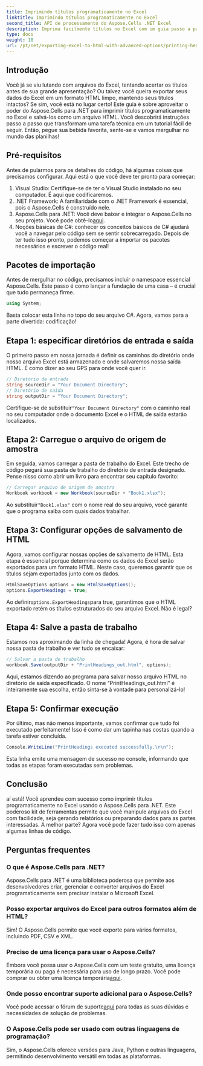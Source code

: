 ```yaml
---
title: Imprimindo títulos programaticamente no Excel
linktitle: Imprimindo títulos programaticamente no Excel
second_title: API de processamento do Aspose.Cells .NET Excel
description: Imprima facilmente títulos no Excel com um guia passo a passo usando o Aspose.Cells para .NET. Exporte seus dados de forma organizada para HTML e impressione seu público.
type: docs
weight: 18
url: /pt/net/exporting-excel-to-html-with-advanced-options/printing-headings/
---
```

## Introdução
Você já se viu lutando com arquivos do Excel, tentando acertar os títulos antes de sua grande apresentação? Ou talvez você queira exportar seus dados do Excel em um formato HTML limpo, mantendo seus títulos intactos? Se sim, você está no lugar certo! Este guia é sobre aproveitar o poder do Aspose.Cells para .NET para imprimir títulos programaticamente no Excel e salvá-los como um arquivo HTML. Você descobrirá instruções passo a passo que transformam uma tarefa técnica em um tutorial fácil de seguir. Então, pegue sua bebida favorita, sente-se e vamos mergulhar no mundo das planilhas!
## Pré-requisitos
Antes de pularmos para os detalhes do código, há algumas coisas que precisamos configurar. Aqui está o que você deve ter pronto para começar:
1. Visual Studio: Certifique-se de ter o Visual Studio instalado no seu computador. É aqui que codificaremos.
2. .NET Framework: A familiaridade com o .NET Framework é essencial, pois o Aspose.Cells é construído nele.
3.  Aspose.Cells para .NET: Você deve baixar e integrar o Aspose.Cells no seu projeto. Você pode obtê-lo[aqui](https://releases.aspose.com/cells/net/).
4. Noções básicas de C#: conhecer os conceitos básicos de C# ajudará você a navegar pelo código sem se sentir sobrecarregado.
Depois de ter tudo isso pronto, podemos começar a importar os pacotes necessários e escrever o código real!
## Pacotes de importação
Antes de mergulhar no código, precisamos incluir o namespace essencial Aspose.Cells. Este passo é como lançar a fundação de uma casa – é crucial que tudo permaneça firme.
```csharp
using System;
```
Basta colocar esta linha no topo do seu arquivo C#. Agora, vamos para a parte divertida: codificação!
## Etapa 1: especificar diretórios de entrada e saída
O primeiro passo em nossa jornada é definir os caminhos do diretório onde nosso arquivo Excel está armazenado e onde salvaremos nossa saída HTML. É como dizer ao seu GPS para onde você quer ir.
```csharp
// Diretório de entrada
string sourceDir = "Your Document Directory";
// Diretório de saída
string outputDir = "Your Document Directory";
```
 Certifique-se de substituir`"Your Document Directory"` com o caminho real no seu computador onde o documento Excel e o HTML de saída estarão localizados.
## Etapa 2: Carregue o arquivo de origem de amostra
Em seguida, vamos carregar a pasta de trabalho do Excel. Este trecho de código pegará sua pasta de trabalho do diretório de entrada designado. Pense nisso como abrir um livro para encontrar seu capítulo favorito:
```csharp
// Carregar arquivo de origem de amostra
Workbook workbook = new Workbook(sourceDir + "Book1.xlsx");
```
 Ao substituir`"Book1.xlsx"` com o nome real do seu arquivo, você garante que o programa saiba com quais dados trabalhar.
## Etapa 3: Configurar opções de salvamento de HTML
Agora, vamos configurar nossas opções de salvamento de HTML. Esta etapa é essencial porque determina como os dados do Excel serão exportados para um formato HTML. Neste caso, queremos garantir que os títulos sejam exportados junto com os dados.
```csharp
HtmlSaveOptions options = new HtmlSaveOptions();
options.ExportHeadings = true;
```
 Ao definir`options.ExportHeadings`para true, garantimos que o HTML exportado retém os títulos estruturados do seu arquivo Excel. Não é legal?
## Etapa 4: Salve a pasta de trabalho
Estamos nos aproximando da linha de chegada! Agora, é hora de salvar nossa pasta de trabalho e ver tudo se encaixar:
```csharp
// Salvar a pasta de trabalho
workbook.Save(outputDir + "PrintHeadings_out.html", options);
```
Aqui, estamos dizendo ao programa para salvar nosso arquivo HTML no diretório de saída especificado. O nome “PrintHeadings_out.html” é inteiramente sua escolha, então sinta-se à vontade para personalizá-lo!
## Etapa 5: Confirmar execução
Por último, mas não menos importante, vamos confirmar que tudo foi executado perfeitamente! Isso é como dar um tapinha nas costas quando a tarefa estiver concluída.
```csharp
Console.WriteLine("PrintHeadings executed successfully.\r\n");
```
Esta linha emite uma mensagem de sucesso no console, informando que todas as etapas foram executadas sem problemas.
## Conclusão
aí está! Você aprendeu com sucesso como imprimir títulos programaticamente no Excel usando o Aspose.Cells para .NET. Este poderoso kit de ferramentas permite que você manipule arquivos do Excel com facilidade, seja gerando relatórios ou preparando dados para as partes interessadas. A melhor parte? Agora você pode fazer tudo isso com apenas algumas linhas de código.
## Perguntas frequentes
### O que é Aspose.Cells para .NET?  
Aspose.Cells para .NET é uma biblioteca poderosa que permite aos desenvolvedores criar, gerenciar e converter arquivos do Excel programaticamente sem precisar instalar o Microsoft Excel.
### Posso exportar arquivos do Excel para outros formatos além de HTML?  
Sim! O Aspose.Cells permite que você exporte para vários formatos, incluindo PDF, CSV e XML.
### Preciso de uma licença para usar o Aspose.Cells?  
 Embora você possa usar o Aspose.Cells com um teste gratuito, uma licença temporária ou paga é necessária para uso de longo prazo. Você pode comprar ou obter uma licença temporária[aqui](https://purchase.aspose.com/temporary-license/).
### Onde posso encontrar suporte adicional para o Aspose.Cells?  
 Você pode acessar o fórum de suporte[aqui](https://forum.aspose.com/c/cells/9) para todas as suas dúvidas e necessidades de solução de problemas.
### O Aspose.Cells pode ser usado com outras linguagens de programação?  
Sim, o Aspose.Cells oferece versões para Java, Python e outras linguagens, permitindo desenvolvimento versátil em todas as plataformas.
